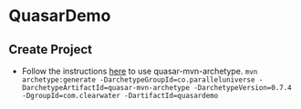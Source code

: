 # QuasarDemo

## Create Project
- Follow the instructions [here](https://github.com/puniverse/quasar-mvn-archetype) to use quasar-mvn-archetype.
```mvn archetype:generate -DarchetypeGroupId=co.paralleluniverse -DarchetypeArtifactId=quasar-mvn-archetype -DarchetypeVersion=0.7.4 -DgroupId=com.clearwater -DartifactId=quasardemo```

